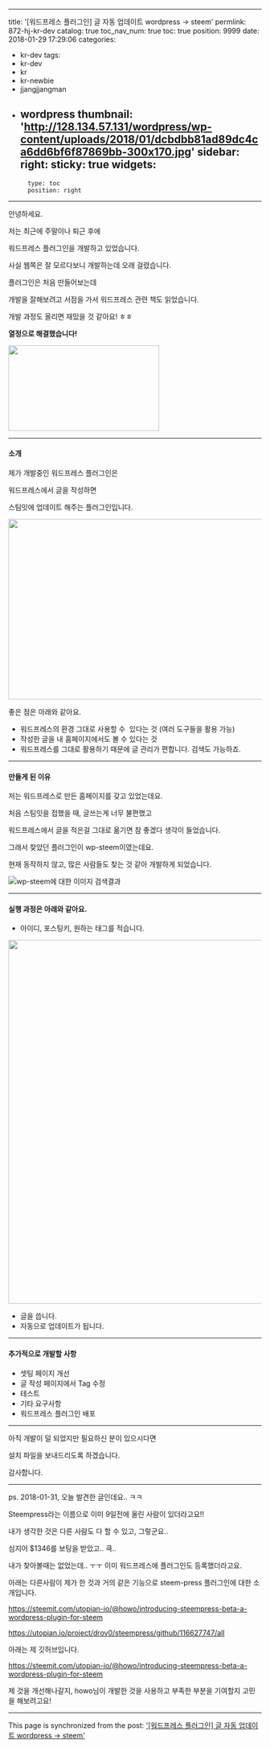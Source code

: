 
---
title: '[워드프레스 플러그인] 글 자동 업데이트 wordpress -> steem'
permlink: 872-hj-kr-dev
catalog: true
toc_nav_num: true
toc: true
position: 9999
date: 2018-01-29 17:29:06
categories:
- kr-dev
tags:
- kr-dev
- kr
- kr-newbie
- jjangjjangman
- wordpress
thumbnail: 'http://128.134.57.131/wordpress/wp-content/uploads/2018/01/dcbdbb81ad89dc4ca6dd6bf6f87869bb-300x170.jpg'
sidebar:
    right:
        sticky: true
widgets:
    -
        type: toc
        position: right
---


<p>안녕하세요.</p>
<p>저는 최근에 주말이나 퇴근 후에</p>
<p>워드프레스 플러그인을 개발하고 있었습니다.</p>
<p>사실 웹쪽은 잘 모르다보니 개발하는데 오래 걸렸습니다.</p>
<p>플러그인은 처음 만들어보는데</p>
<p>개발을 잘해보려고 서점을 가서 워드프레스 관련 책도 읽었습니다.</p>
<p>개발 과정도 올리면 재밌을 것 같아요! ㅎㅎ</p>
<p><strong>열정으로 해결했습니다!</strong></p>
<p><img class="alignnone size-medium wp-image-873" src="http://128.134.57.131/wordpress/wp-content/uploads/2018/01/dcbdbb81ad89dc4ca6dd6bf6f87869bb-300x170.jpg" alt="" width="300" height="170" srcset="http://128.134.57.131/wordpress/wp-content/uploads/2018/01/dcbdbb81ad89dc4ca6dd6bf6f87869bb-300x170.jpg 300w, http://128.134.57.131/wordpress/wp-content/uploads/2018/01/dcbdbb81ad89dc4ca6dd6bf6f87869bb-768x435.jpg 768w, http://128.134.57.131/wordpress/wp-content/uploads/2018/01/dcbdbb81ad89dc4ca6dd6bf6f87869bb-700x400.jpg 700w, http://128.134.57.131/wordpress/wp-content/uploads/2018/01/dcbdbb81ad89dc4ca6dd6bf6f87869bb.jpg 912w" sizes="(max-width: 300px) 85vw, 300px" /></p>
<hr />
<h4>소개</h4>
<p>제가 개발중인 워드프레스 플러그인은</p>
<p>워드프레스에서 글을 작성하면</p>
<p>스팀잇에 업데이트 해주는 플러그인입니다.</p>

<p><img class="alignnone size-large wp-image-877" src="http://128.134.57.131/wordpress/wp-content/uploads/2018/01/캡처333-1024x438.png" alt="" width="840" height="359" srcset="http://128.134.57.131/wordpress/wp-content/uploads/2018/01/캡처333-1024x438.png 1024w, http://128.134.57.131/wordpress/wp-content/uploads/2018/01/캡처333-300x128.png 300w, http://128.134.57.131/wordpress/wp-content/uploads/2018/01/캡처333-768x329.png 768w, http://128.134.57.131/wordpress/wp-content/uploads/2018/01/캡처333-1200x514.png 1200w" sizes="(max-width: 709px) 85vw, (max-width: 909px) 67vw, (max-width: 1362px) 62vw, 840px" /></p>
<p>좋은 점은 아래와 같아요.</p>
<ul>
<li>워드프레스의 환경 그대로 사용할 수  있다는 것 (여러 도구들을 활용 가능)</li>
<li>작성한 글을 내 홈페이지에서도 볼 수 있다는 것</li>
<li>워드프레스를 그대로 활용하기 때문에 글 관리가 편합니다. 검색도 가능하죠.</li>
</ul>
<hr />
<h4>만들게 된 이유</h4>
<p>저는 워드프레스로 만든 홈페이지를 갖고 있었는데요.</p>
<p>처음 스팀잇을 접했을 때, 글쓰는게 너무 불편했고</p>
<p>워드프레스에서 글을 적은걸 그대로 옮기면 참 좋겠다 생각이 들었습니다.</p>
<p>그래서 찾았던 플러그인이 wp-steem이였는데요.</p>
<p>현재 동작하지 않고, 많은 사람들도 찾는 것 같아 개발하게 되었습니다.</p>
<p><img src="https://camo.githubusercontent.com/0c534586f4d866616b61ef26e37849f3a1ce414c/68747470733a2f2f737465656d6974696d616765732e636f6d2f44516d527a7534466e5374645265326d70656d68595a51646550396d755a64596d705634434435455574474a58686d2f62616e6e65722d31353434783530302e706e67" alt="wp-steem에 대한 이미지 검색결과" /></p>
<hr />
<h4>실행 과정은 아래와 같아요.</h4>
<ul>
<li>아이디, 포스팅키, 원하는 태그를 적습니다.</li>
</ul>
<p><img class="alignnone wp-image-869 size-full" src="http://128.134.57.131/wordpress/wp-content/uploads/2018/01/steem-post.png" alt="" width="853" height="723" srcset="http://128.134.57.131/wordpress/wp-content/uploads/2018/01/steem-post.png 853w, http://128.134.57.131/wordpress/wp-content/uploads/2018/01/steem-post-300x254.png 300w, http://128.134.57.131/wordpress/wp-content/uploads/2018/01/steem-post-768x651.png 768w" sizes="(max-width: 709px) 85vw, (max-width: 909px) 67vw, (max-width: 1362px) 62vw, 840px" /></p>
<ul>
<li>글을 씁니다.</li>
<li>자동으로 업데이트가 됩니다.</li>
</ul>
<hr />
<h4><strong>추가적으로 개발할 사항</strong></h4>
<ul>
<li>셋팅 페이지 개선</li>
<li>글 작성 페이지에서 Tag 수정</li>
<li>테스트</li>
<li>기타 요구사항</li>
<li>워드프레스 플러그인 배포</li>
</ul>
<hr />
<p>아직 개발이 덜 되었지만 필요하신 분이 있으시다면</p>
<p>설치 파일을 보내드리도록 하겠습니다.</p>
<p>감사합니다.</p>

----

ps.
2018-01-31, 오늘 발견한 글인데요.. ㅋㅋ

Steempress라는 이름으로 이미 9일전에 올린 사람이 있더라고요!!

내가 생각한 것은 다른 사람도 다 할 수 있고, 그렇군요..

심지어 $1346를 보팅을 받았고.. 큭..

내가 찾아볼때는 없었는데.. ㅜㅜ 이미 워드프레스에 플러그인도 등록했더라고요.

아래는 다른사람이 제가 한 것과 거의 같은 기능으로 steem-press 플러그인에 대한 소개입니다.

https://steemit.com/utopian-io/@howo/introducing-steempress-beta-a-wordpress-plugin-for-steem

https://utopian.io/project/drov0/steempress/github/116627747/all

아래는 제 깃허브입니다.

https://steemit.com/utopian-io/@howo/introducing-steempress-beta-a-wordpress-plugin-for-steem

제 것을 개선해나갈지, howo님이 개발한 것을 사용하고 부족한 부분을 기여할지
고민을 해보려고요!

- - -

This page is synchronized from the post: ['[워드프레스 플러그인] 글 자동 업데이트 wordpress -> steem'](https://steemit.com/@jacobyu/872-hj-kr-dev)

